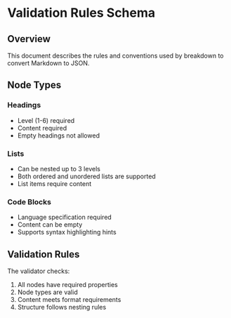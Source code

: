 # Validation Rules Schema

## Overview

This document describes the rules and conventions used by breakdown to convert Markdown to JSON.

## Node Types

### Headings
- Level (1-6) required
- Content required
- Empty headings not allowed

### Lists
- Can be nested up to 3 levels
- Both ordered and unordered lists are supported
- List items require content

### Code Blocks
- Language specification required
- Content can be empty
- Supports syntax highlighting hints

## Validation Rules

The validator checks:
1. All nodes have required properties
2. Node types are valid
3. Content meets format requirements
4. Structure follows nesting rules 